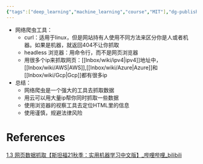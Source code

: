 ```yaml
---
{"tags":["deep_learning","machine_learning","course","MIT"],"dg-publish":true,"permalink":"/Inbox/study/人工智能/机器学习/MIT21秋课程/1.3 网页数据抓取/","dgPassFrontmatter":true}
---
```




- 网络爬虫工具：
	- curl：适用于linux，但是网站持有人使用不同方法来区分你是人或者机器。如果是机器，就返回404不让你抓取
	- headless 浏览器：用命令行，而不是网页浏览器
	- 用很多个ip来抓取网页：[[Inbox/wiki/ipv4\|ipv4]]地址中，[[Inbox/wiki/AWS\|AWS]],[[Inbox/wiki/Azure\|Azure]]和[[Inbox/wiki/Gcp\|Gcp]]都有很多ip 
- 总结：
	- 网络爬虫是一个强大的工具去抓取数据
	- 用云可以用大量ip帮你同时抓取一些数据
	- 使用浏览器的视察工具去定位HTML里的信息
	- 使用谨慎，规避法律风险
# References
[1.3 网页数据抓取【斯坦福21秋季：实用机器学习中文版】_哔哩哔哩_bilibili](https://www.bilibili.com/video/BV1JM4y137kK?spm_id_from=333.788.videopod.sections&vd_source=73a67190a2e14f51c71c0fa447f094aa)